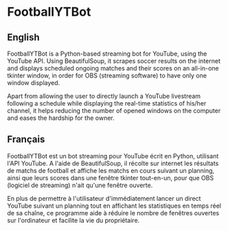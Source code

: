# FootballYTBot

## English

FootballYTBot is a Python-based streaming bot for YouTube, using the YouTube API. 
Using BeautifulSoup, it scrapes soccer results on the internet and displays scheduled ongoing matches and their scores on an all-in-one tkinter window, in order for OBS (streaming software) to have only one window displayed.

Apart from allowing the user to directly launch a YouTube livestream following a schedule while displaying the real-time statistics of his/her channel, it helps reducing the number of opened windows on the computer and eases the hardship for the owner.

## Français

FootballYTBot est un bot streaming  pour YouTube écrit en Python, utilisant l'API YouTube.
A l'aide de BeautifulSoup, il récolte sur internet les résultats de matchs de football et affiche les matchs en cours suivant un planning, ainsi que leurs scores dans une fenêtre tkinter tout-en-un, pour que OBS (logiciel de streaming) n'ait qu'une fenêtre ouverte.

En plus de permettre à l'utilisateur d'immédiatement lancer un direct YouTube suivant un planning tout en affichant les statistiques en temps réel de sa chaîne, ce programme aide à réduire le nombre de fenêtres ouvertes sur l'ordinateur et facilite la vie du propriétaire.
